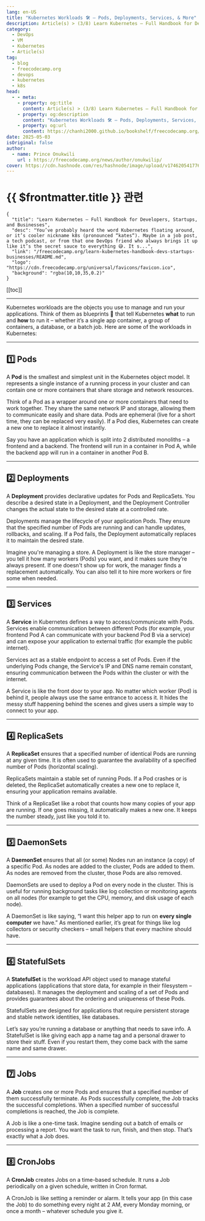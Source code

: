 ```yaml
---
lang: en-US
title: "Kubernetes Workloads 🛠️ – Pods, Deployments, Services, & More"
description: Article(s) > (3/8) Learn Kubernetes – Full Handbook for Developers, Startups, and Businesses 
category:
  - DevOps
  - VM
  - Kubernetes
  - Article(s)
tag:
  - blog
  - freecodecamp.org
  - devops
  - kubernetes
  - k8s
head:
  - - meta:
    - property: og:title
      content: Article(s) > (3/8) Learn Kubernetes – Full Handbook for Developers, Startups, and Businesses
    - property: og:description
      content: "Kubernetes Workloads 🛠️ – Pods, Deployments, Services, & More"
    - property: og:url
      content: https://chanhi2000.github.io/bookshelf/freecodecamp.org/learn-kubernetes-handbook-devs-startups-businesses/kubernetes-workloads-pods-deployments-services-amp-more.html
date: 2025-05-03
isOriginal: false
author:
  - name: Prince Onukwili
    url : https://freecodecamp.org/news/author/onukwilip/
cover: https://cdn.hashnode.com/res/hashnode/image/upload/v1746205417767/d9d6b0d3-f2a5-44eb-83b5-d1a614bead9f.png
---
```


# {{ $frontmatter.title }} 관련

```component VPCard
{
  "title": "Learn Kubernetes – Full Handbook for Developers, Startups, and Businesses",
  "desc": "You’ve probably heard the word Kubernetes floating around, or it’s cooler nickname k8s (pronounced “kates“). Maybe in a job post, a tech podcast, or from that one DevOps friend who always brings it up like it’s the secret sauce to everything 😅. It s...",
  "link": "/freecodecamp.org/learn-kubernetes-handbook-devs-startups-businesses/README.md",
  "logo": "https://cdn.freecodecamp.org/universal/favicons/favicon.ico",
  "background": "rgba(10,10,35,0.2)"
}
```

[[toc]]

---

<SiteInfo
  name="Learn Kubernetes – Full Handbook for Developers, Startups, and Businesses"
  desc="You’ve probably heard the word Kubernetes floating around, or it’s cooler nickname k8s (pronounced “kates“). Maybe in a job post, a tech podcast, or from that one DevOps friend who always brings it up like it’s the secret sauce to everything 😅. It s..."
  url="https://freecodecamp.org/news/learn-kubernetes-handbook-devs-startups-businesses#heading-kubernetes-workloads-pods-deployments-services-amp-more"
  logo="https://cdn.freecodecamp.org/universal/favicons/favicon.ico"
  preview="https://cdn.hashnode.com/res/hashnode/image/upload/v1746205417767/d9d6b0d3-f2a5-44eb-83b5-d1a614bead9f.png"/>

Kubernetes workloads are the objects you use to manage and run your applications. Think of them as blueprints 📐 that tell Kubernetes **what** to run and **how** to run it – whether it’s a single app container, a group of containers, a database, or a batch job. Here are some of the workloads in Kubernetes:

---

## 1️⃣ Pods

A **Pod** is the smallest and simplest unit in the Kubernetes object model. It represents a single instance of a running process in your cluster and can contain one or more containers that share storage and network resources. 

Think of a Pod as a wrapper around one or more containers that need to work together. They share the same network IP and storage, allowing them to communicate easily and share data. Pods are ephemeral (live for a short time, they can be replaced very easily). If a Pod dies, Kubernetes can create a new one to replace it almost instantly.

Say you have an application which is split into 2 distributed monoliths – a frontend and a backend. The frontend will run in a container in Pod A, while the backend app will run in a container in another Pod B.

---

## 2️⃣ Deployments

A **Deployment** provides declarative updates for Pods and ReplicaSets. You describe a desired state in a Deployment, and the Deployment Controller changes the actual state to the desired state at a controlled rate.

Deployments manage the lifecycle of your application Pods. They ensure that the specified number of Pods are running and can handle updates, rollbacks, and scaling. If a Pod fails, the Deployment automatically replaces it to maintain the desired state.

Imagine you're managing a store. A Deployment is like the store manager – you tell it how many workers (Pods) you want, and it makes sure they’re always present. If one doesn't show up for work, the manager finds a replacement automatically. You can also tell it to hire more workers or fire some when needed.

---

## 3️⃣ Services

A **Service** in Kubernetes defines a way to access/communicate with Pods. Services enable communication between different Pods (for example, your frontend Pod A can communicate with your backend Pod B via a service) and can expose your application to external traffic (for example the public internet). 

Services act as a stable endpoint to access a set of Pods. Even if the underlying Pods change, the Service's IP and DNS name remain constant, ensuring communication between the Pods within the cluster or with the internet.

A Service is like the front door to your app. No matter which worker (Pod) is behind it, people always use the same entrance to access it. It hides the messy stuff happening behind the scenes and gives users a simple way to connect to your app.

---

## 4️⃣ ReplicaSets

A **ReplicaSet** ensures that a specified number of identical Pods are running at any given time. It is often used to guarantee the availability of a specified number of Pods (horizontal scaling). 

ReplicaSets maintain a stable set of running Pods. If a Pod crashes or is deleted, the ReplicaSet automatically creates a new one to replace it, ensuring your application remains available.

Think of a ReplicaSet like a robot that counts how many copies of your app are running. If one goes missing, it automatically makes a new one. It keeps the number steady, just like you told it to.

---

## 5️⃣ DaemonSets

A **DaemonSet** ensures that all (or some) Nodes run an instance (a copy) of a specific Pod. As nodes are added to the cluster, Pods are added to them. As nodes are removed from the cluster, those Pods are also removed. 

DaemonSets are used to deploy a Pod on every node in the cluster. This is useful for running background tasks like log collection or monitoring agents on all nodes (for example to get the CPU, memory, and disk usage of each node).

A DaemonSet is like saying, “I want this helper app to run on **every single computer** we have.” As mentioned earlier, it’s great for things like log collectors or security checkers – small helpers that every machine should have.

---

## 6️⃣ StatefulSets

A **StatefulSet** is the workload API object used to manage stateful applications (applications that store data, for example in their filesystem – databases). It manages the deployment and scaling of a set of Pods and provides guarantees about the ordering and uniqueness of these Pods.

StatefulSets are designed for applications that require persistent storage and stable network identities, like databases.

Let’s say you’re running a database or anything that needs to save info. A StatefulSet is like giving each app a name tag and a personal drawer to store their stuff. Even if you restart them, they come back with the same name and same drawer.

---

## 7️⃣ Jobs

A **Job** creates one or more Pods and ensures that a specified number of them successfully terminate. As Pods successfully complete, the Job tracks the successful completions. When a specified number of successful completions is reached, the Job is complete. 

A Job is like a one-time task. Imagine sending out a batch of emails or processing a report. You want the task to run, finish, and then stop. That’s exactly what a Job does.

---

## 8️⃣ CronJobs

A **CronJob** creates Jobs on a time-based schedule. It runs a Job periodically on a given schedule, written in Cron format.

A CronJob is like setting a reminder or alarm. It tells your app (in this case the Job) to do something every night at 2 AM, every Monday morning, or once a month – whatever schedule you give it.
